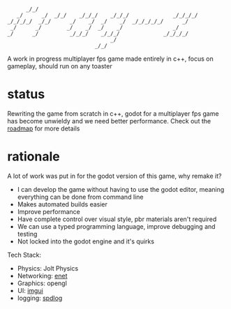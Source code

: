 ```
                                                                
      _/_/                                                      
   _/      _/  _/_/    _/_/_/    _/_/_/              _/_/_/_/   
_/_/_/_/  _/_/      _/    _/  _/    _/  _/_/_/_/_/      _/      
 _/      _/        _/    _/  _/    _/                _/         
_/      _/          _/_/_/    _/_/_/              _/_/_/_/      
                                 _/                             
                            _/_/                                
```
A work in progress multiplayer fps game made entirely in c++, focus on gameplay, should run on any toaster

# status
Rewriting the game from scratch in c++, godot for a multiplayer fps game has become unwieldy and we need better performance. Check out the [roadmap](https://github.com/frag-z/roadmap) for more details

# rationale
A lot of work was put in for the godot version of this game, why remake it?

* I can develop the game without having to use the godot editor, meaning everything can be done from command line
* Makes automated builds easier
* Improve performance
* Have complete control over visual style, pbr materials aren't required
* We can use a typed programming language, improve debugging and testing
* Not locked into the godot engine and it's quirks

Tech Stack:
* Physics: Jolt Physics
* Networking: [enet](http://enet.bespin.org/)
* Graphics: opengl
* UI: [imgui](https://github.com/ocornut/imgui)
* logging: [spdlog](https://github.com/gabime/spdlog)



